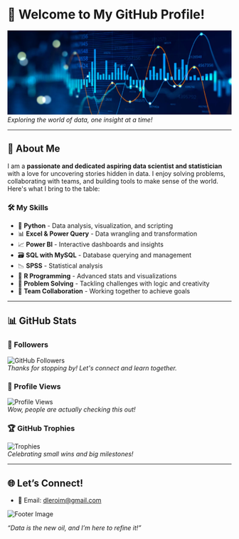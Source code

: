 # 👋 Welcome to My GitHub Profile!  

![Profile Banner](https://github.com/statvision/statvision/blob/main/images/stats_datasciencebanner_wide.jpg)  
*Exploring the world of data, one insight at a time!*

---

## 🌟 About Me  
I am a **passionate and dedicated aspiring data scientist and statistician** with a love for uncovering stories hidden in data. I enjoy solving problems, collaborating with teams, and building tools to make sense of the world. Here's what I bring to the table:  

### 🛠️ My Skills  
- 🐍 **Python** - Data analysis, visualization, and scripting  
- 📊 **Excel & Power Query** - Data wrangling and transformation  
- 📈 **Power BI** - Interactive dashboards and insights  
- 🗃️ **SQL with MySQL** - Database querying and management  
- 📉 **SPSS** - Statistical analysis  
- 📝 **R Programming** - Advanced stats and visualizations  
- 🧠 **Problem Solving** - Tackling challenges with logic and creativity  
- 🤝 **Team Collaboration** - Working together to achieve goals  

---

## 📊 GitHub Stats  

### 👥 Followers  
![GitHub Followers](https://img.shields.io/github/followers/statvision?label=Followers&style=social)  
*Thanks for stopping by! Let's connect and learn together.*

### 👀 Profile Views  
![Profile Views](https://komarev.com/ghpvc/?username=statvision&color=brightgreen)  
*Wow, people are actually checking this out!*

### 🏆 GitHub Trophies  
![Trophies](https://github-profile-trophy.vercel.app/?username=statvision&theme=onedark&margin-w=15)  
*Celebrating small wins and big milestones!*

---

## 🌐 Let’s Connect!  
- 📧 Email: [dleroim@gmail.com](mailto:dleroim@gmail.com)  


![Footer Image](https://via.placeholder.com/800x100.png?text=Thanks+for+Visiting!)  

*“Data is the new oil, and I’m here to refine it!”*
